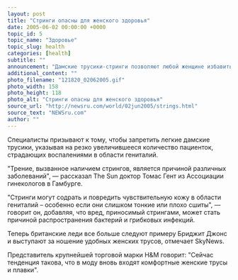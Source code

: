 ```yaml
---
layout: post
title: "Стринги опасны для женского здоровья"
date: 2005-06-02 00:00:00 +0000
topic_id: 5
topic_name: "Здоровье"
topic_slug: health
categories: [health]
subtitle: ""
announcement: "Дамские трусики-стринги позволяют любой женщине избавиться от видимой из-под одежды линии трусов, однако германские эксперты выяснили, что они опасны для женского здоровья."
additional_content: ""
photo_filename: "121820_02062005.gif"
photo_width: 158
photo_height: 118
photo_alt: "Стринги опасны для женского здоровья"
source_url: "http://newsru.com/world/02jun2005/strings.html"
source_text: "NEWSru.com"
author: ""
---
```

Специалисты призывают к тому, чтобы запретить легкие дамские трусики, указывая на резко увеличившееся количество пациенток, страдающих воспалениями в области гениталий.

"Трение, вызванное наличием стрингов, является причиной различных заболеваний", &mdash; рассказал The Sun доктор Томас Гент из Ассоциации гинекологов в Гамбурге.

"Стринги могут содрать и повредить чувствительную кожу в области гениталий – особенно если они слишком тонкие или плохо сшиты", &mdash; говорит он, добавляя, что вред, приносимый стрингами, может стать причиной распространения бактерий и грибковых инфекций.

Теперь британские леди все больше следуют примеру Бриджит Джонс и выступают за ношение удобных женских трусов, отмечает SkyNews.

Представитель крупнейшей торговой марки H&M говорит: "Сейчас тенденция такова, что в моду вновь входят комфортные женские трусы и плавки".
